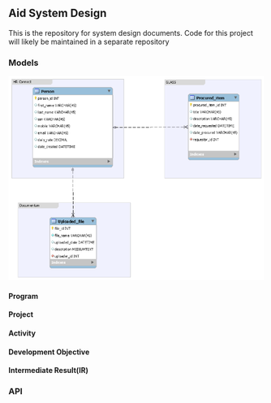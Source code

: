 ## Aid System Design
This is the repository for system design documents. Code for this project will likely be maintained in a separate repository 

### Models
![externalSystems](images/externalSystems.png)
#### Program
#### Project
#### Activity
#### Development Objective
#### Intermediate Result(IR)

### API
